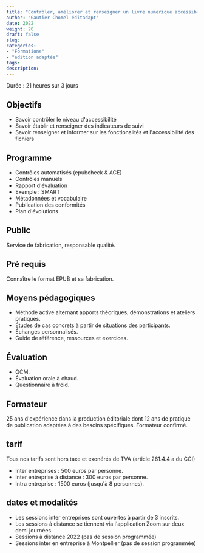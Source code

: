 ```yaml
---
title: "Contrôler, améliorer et renseigner un livre numérique accessible au format EPUB"
author: "Gautier Chomel éditadapt"
date: 2022
weight: 20
draft: false
slug: 
categories:
- "Formations"
- "édition adaptée"
tags:
description: 
---
```

Durée : 21 heures sur 3 jours


## Objectifs
* Savoir contrôler le niveau d'accessibilité
* Savoir établir et renseigner des indicateurs de suivi
* Savoir renseigner et informer sur les fonctionalités et l'accessibilité des fichiers

## Programme 
* Contrôles automatisés (epubcheck & ACE)
* Contrôles manuels 
* Rapport d'évaluation
* Exemple : SMART
* Métadonnées et vocabulaire
* Publication des conformités
* Plan d'évolutions

## Public
Service de fabrication, responsable qualité.

## Pré requis
Connaître le format EPUB et sa fabrication.

## Moyens pédagogiques 
* Méthode active alternant apports théoriques, démonstrations et ateliers pratiques. 
* Études de cas concrets à partir de situations des participants. 
* Échanges personnalisés.
* Guide de référence, ressources et exercices.

## Évaluation
* QCM.
* Évaluation orale à chaud.
* Questionnaire à froid.

## Formateur
25 ans d'expérience dans la production éditoriale dont 12 ans de pratique de publication adaptées à des besoins spécifiques. Formateur confirmé.

## tarif
Tous nos tarifs sont hors taxe et exonérés de TVA (article 261.4.4 a du CGI)
* Inter entreprises : 500 euros par personne.
* Inter entreprise à distance : 300 euros par personne.
* Intra entreprise : 1500 euros (jusqu'à 8 personnes). 

## dates et modalités
* Les sessions inter entreprises sont ouvertes à partir de 3 inscrits. 
* Les sessions à distance se tiennent via l'application Zoom sur deux demi journées.
* Sessions à distance 2022 (pas de session programmée)
* Sessions inter en entreprise à Montpellier (pas de session programmée)

<!--fin de document-->